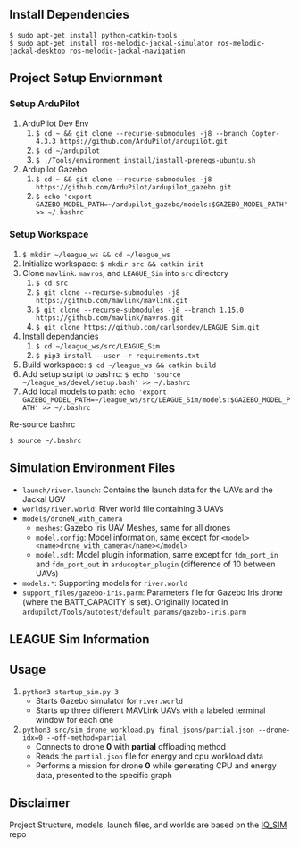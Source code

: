 ## Install Dependencies

```
$ sudo apt-get install python-catkin-tools
$ sudo apt-get install ros-melodic-jackal-simulator ros-melodic-jackal-desktop ros-melodic-jackal-navigation
```

##  Project Setup Enviornment

### Setup ArduPilot
1. ArduPilot Dev Env
    1. `$ cd ~ && git clone --recurse-submodules -j8 --branch Copter-4.3.3 https://github.com/ArduPilot/ardupilot.git`
    2. `$ cd ~/ardupilot`
    3. `$ ./Tools/environment_install/install-prereqs-ubuntu.sh`
2. Ardupilot Gazebo
    1. `$ cd ~ && git clone --recurse-submodules -j8 https://github.com/ArduPilot/ardupilot_gazebo.git`
    2. `$ echo 'export GAZEBO_MODEL_PATH=~/ardupilot_gazebo/models:$GAZEBO_MODEL_PATH' >> ~/.bashrc`



### Setup Workspace
1. `$ mkdir ~/league_ws && cd ~/league_ws`
2. Initialize workspace: `$ mkdir src && catkin init`
2. Clone `mavlink`. `mavros`, and `LEAGUE_Sim` into `src` directory
    1. `$ cd src`
    2. `$ git clone --recurse-submodules -j8 https://github.com/mavlink/mavlink.git`
    3. `$ git clone --recurse-submodules -j8 --branch 1.15.0 https://github.com/mavlink/mavros.git`
    4. `$ git clone https://github.com/carlsondev/LEAGUE_Sim.git`
3. Install dependancies
    1. `$ cd ~/league_ws/src/LEAGUE_Sim`
    2. `$ pip3 install --user -r requirements.txt`
4. Build workspace: `$ cd ~/league_ws && catkin build`
5. Add setup script to bashrc: `$ echo 'source ~/league_ws/devel/setup.bash' >> ~/.bashrc`
6. Add local models to path: `echo 'export GAZEBO_MODEL_PATH=~/league_ws/src/LEAGUE_Sim/models:$GAZEBO_MODEL_PATH' >> ~/.bashrc`


Re-source bashrc
```
$ source ~/.bashrc
```

## Simulation Environment Files

* `launch/river.launch`: Contains the launch data for the UAVs and the Jackal UGV
* `worlds/river.world`: River world file containing 3 UAVs 
* `models/droneN_with_camera`
    - `meshes`: Gazebo Iris UAV Meshes, same for all drones
    - `model.config`: Model information, same except for `<model><name>drone_with_camera</name></model>`
    - `model.sdf`: Model plugin information, same except for `fdm_port_in` and `fdm_port_out` in `arducopter_plugin` (difference of 10 between UAVs)
* `models.*`: Supporting models for `river.world`
* `support_files/gazebo-iris.parm`: Parameters file for Gazebo Iris drone (where the BATT_CAPACITY is set). Originally located in `ardupilot/Tools/autotest/default_params/gazebo-iris.parm`


## LEAGUE Sim Information

## Usage

1. `python3 startup_sim.py 3`
    - Starts Gazebo simulator for `river.world`
    - Starts up three different MAVLink UAVs with a labeled terminal window for each one
2. `python3 src/sim_drone_workload.py final_jsons/partial.json --drone-idx=0 --off-method=partial`
    - Connects to drone **0** with **partial** offloading method
    - Reads the `partial.json` file for energy and cpu workload data
    - Performs a mission for drone **0** while generating CPU and energy data, presented to the specific graph


## Disclaimer

Project Structure, models, launch files, and worlds are based on the [IQ_SIM](https://github.com/Intelligent-Quads/iq_sim.git) repo
